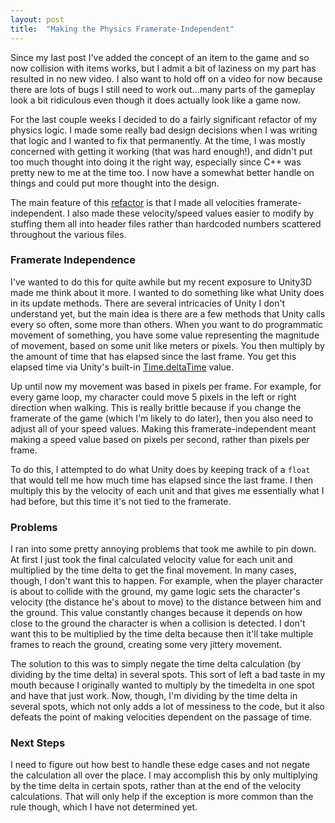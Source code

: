 ```yaml
---
layout: post
title:  "Making the Physics Framerate-Independent"
---
```

Since my last post I've added the concept of an item to the game and so now
collision with items works, but I admit a bit of laziness on my part has
resulted in no new video. I also want to hold off on a video for now because
there are lots of bugs I still need to work out...many parts of the gameplay
look a bit ridiculous even though it does actually look like a game now.

For the last couple weeks I decided to do a fairly significant refactor of my
physics logic. I made some really bad design decisions when I was writing that
logic and I wanted to fix that permanently. At the time, I was mostly concerned
with getting it working (that was hard enough!), and didn't put too much
thought into doing it the right way, especially since C++ was pretty new to me
at the time too. I now have a somewhat better handle on things and could put
more thought into the design.

The main feature of this
[refactor](https://github.com/PlanetLotus/keen5-linux/pull/11/files) is that I
made all velocities framerate-independent. I also made these velocity/speed
values easier to modify by stuffing them all into header files rather than
hardcoded numbers scattered throughout the various files.

### Framerate Independence

I've wanted to do this for quite awhile but my recent exposure to Unity3D made
me think about it more. I wanted to do something like what Unity does in its
update methods. There are several intricacies of Unity I don't understand yet,
but the main idea is there are a few methods that Unity calls every so
often, some more than others. When you want to do programmatic movement
of something, you have some value representing the magnitude of
movement, based on some unit like meters or pixels. You then multiply by
the amount of time that has elapsed since the last frame. You get this
elapsed time via Unity's built-in
[Time.deltaTime](http://docs.unity3d.com/ScriptReference/Time-deltaTime.html)
value.

Up until now my movement was based in pixels per frame. For example, for every
game loop, my character could move 5 pixels in the left or right direction when
walking. This is really brittle because if you change the framerate of the game
(which I'm likely to do later), then you also need to adjust all of your speed
values. Making this framerate-independent meant making a speed value based on
pixels per second, rather than pixels per frame.

To do this, I attempted to do what Unity does by keeping track of a `float`
that would tell me how much time has elapsed since the last frame. I then
multiply this by the velocity of each unit and that gives me essentially what I
had before, but this time it's not tied to the framerate.

### Problems

I ran into some pretty annoying problems that took me awhile to pin down. At
first I just took the final calculated velocity value for each unit and
multiplied by the time delta to get the final movement. In many cases, though,
I don't want this to happen. For example, when the player character
is about to collide with the ground, my game logic sets the
character's velocity (the distance he's about to move) to the
distance between him and the ground. This value constantly changes
because it depends on how close to the ground the character is when
a collision is detected. I don't want this to be multiplied by the
time delta because then it'll take multiple frames to reach the
ground, creating some very jittery movement.

The solution to this was to simply negate the time delta calculation (by
dividing by the time delta) in several spots. This sort of left a bad
taste in my mouth because I originally wanted to multiply by the timedelta in
one spot and have that just work. Now, though, I'm dividing by the time delta
in several spots, which not only adds a lot of messiness to the code, but it
also defeats the point of making velocities dependent on the passage of time.

### Next Steps

I need to figure out how best to handle these edge cases and not negate the
calculation all over the place. I may accomplish this by only multiplying by
the time delta in certain spots, rather than at the end of the velocity
calculations. That will only help if the exception is more common than the rule
though, which I have not determined yet.
